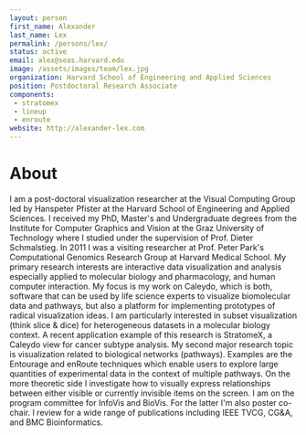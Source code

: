 ```yaml
---
layout: person
first_name: Alexander
last_name: Lex
permalink: /persons/lex/
status: active
email: alex@seas.harvard.edu
image: /assets/images/team/lex.jpg
organization: Harvard School of Engineering and Applied Sciences
position: Postdoctoral Research Associate
components: 
 - stratomex
 - lineup
 - enroute
website: http://alexander-lex.com
---
```


# About

I am a post-doctoral visualization researcher at the Visual Computing Group led by Hanspeter Pfister at the Harvard School of Engineering and Applied Sciences. I received my PhD, Master's and Undergraduate degrees from the Institute for Computer Graphics and Vision at the Graz University of Technology where I studied under the supervision of Prof. Dieter Schmalstieg. In 2011 I was a visiting researcher at Prof. Peter Park's Computational Genomics Research Group at Harvard Medical School.
My primary research interests are interactive data visualization and analysis especially applied to molecular biology and pharmacology, and human computer interaction. My focus is my work on Caleydo, which is both, software that can be used by life science experts to visualize biomolecular data and pathways, but also a platform for implementing prototypes of radical visualization ideas.
I am particularly interested in subset visualization (think slice & dice) for heterogeneous datasets in a molecular biology context. A recent application example of this research is StratomeX, a Caleydo view for cancer subtype analysis.
My second major research topic is visualization related to biological networks (pathways). Examples are the Entourage and enRoute techniques which enable users to explore large quantities of experimental data in the context of multiple pathways.
On the more theoretic side I investigate how to visually express relationships between either visible or currently invisible items on the screen.
I am on the program committee for InfoVis and BioVis. For the latter I'm also poster co-chair. I review for a wide range of publications including IEEE TVCG, CG&A, and BMC Bioinformatics.
